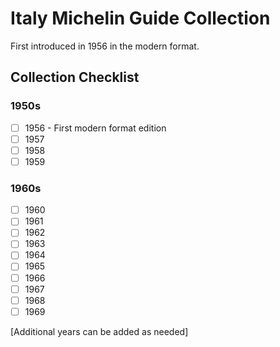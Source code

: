 # Italy Michelin Guide Collection

First introduced in 1956 in the modern format.

## Collection Checklist

### 1950s
- [ ] 1956 - First modern format edition
- [ ] 1957
- [ ] 1958
- [ ] 1959

### 1960s
- [ ] 1960
- [ ] 1961
- [ ] 1962
- [ ] 1963
- [ ] 1964
- [ ] 1965
- [ ] 1966
- [ ] 1967
- [ ] 1968
- [ ] 1969

[Additional years can be added as needed]
